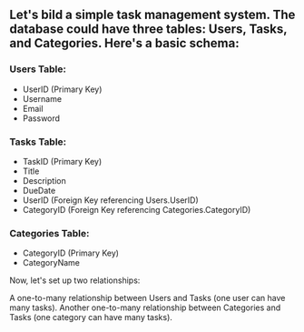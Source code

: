 ## Let's bild a simple task management system. The database could have three tables: Users, Tasks, and Categories. Here's a basic schema:

### Users Table:

- UserID (Primary Key)
- Username
- Email
- Password

### Tasks Table:

- TaskID (Primary Key)
- Title
- Description
- DueDate
- UserID (Foreign Key referencing Users.UserID)
- CategoryID (Foreign Key referencing Categories.CategoryID)

### Categories Table:

- CategoryID (Primary Key)
- CategoryName

Now, let's set up two relationships:

A one-to-many relationship between Users and Tasks (one user can have many tasks).
Another one-to-many relationship between Categories and Tasks (one category can have many tasks).